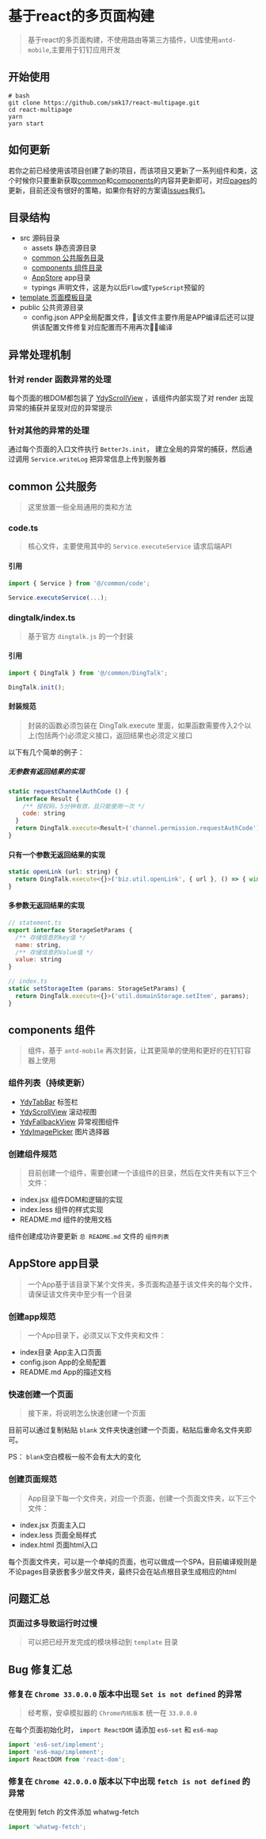 # 基于react的多页面构建

> 基于react的多页面构建，不使用路由等第三方插件，UI库使用`antd-mobile`,主要用于钉钉应用开发

## 开始使用

~~~ shell
# bash
git clone https://github.com/smk17/react-multipage.git
cd react-multipage
yarn
yarn start
~~~

## 如何更新

若你之前已经使用该项目创建了新的项目，而该项目又更新了一系列组件和类，这个时候你只要重新获取[common](#common)和[components](#components)的内容并更新即可，对应[pages](#pages)的更新，目前还没有很好的策略，如果你有好的方案请[Issues](https://github.com/smk17/react-multipage/issues)我们。

## 目录结构

- src 源码目录
  - assets 静态资源目录
  - [common 公共服务目录](#common)
  - [components 组件目录](#components)
  - [AppStore](#AppStore) app目录
  - typings 声明文件，这是为以后`Flow`或`TypeScript`预留的
- [template 页面模板目录](/src/template/README.md)
- public 公共资源目录
  - config.json APP全局配置文件，该文件主要作用是APP编译后还可以提供该配置文件修复对应配置而不用再次编译

## 异常处理机制

### 针对 render 函数异常的处理

每个页面的根DOM都包装了 [YdyScrollView](/src/components/YdyScrollView/README.md) ，该组件内部实现了对 render 出现异常的捕获并呈现对应的异常提示

### 针对其他的异常的处理

通过每个页面的入口文件执行 `BetterJs.init`， 建立全局的异常的捕获，然后通过调用 `Service.writeLog` 把异常信息上传到服务器

## <span id="common">common 公共服务</span>

> 这里放置一些全局通用的类和方法

### code.ts

> 核心文件，主要使用其中的 `Service.executeService` 请求后端API

#### 引用

~~~ js
import { Service } from '@/common/code';

Service.executeService(...);
~~~

### dingtalk/index.ts

> 基于官方 `dingtalk.js` 的一个封装

#### 引用

~~~ js
import { DingTalk } from '@/common/DingTalk';

DingTalk.init();
~~~

#### 封装规范

> 封装的函数必须包装在 DingTalk.execute 里面，如果函数需要传入2个以上(包括两个)必须定义接口，返回结果也必须定义接口

以下有几个简单的例子：

##### 无参数有返回结果的实现

~~~ js
static requestChannelAuthCode () {
  interface Result {
    /** 授权码，5分钟有效，且只能使用一次 */
    code: string
  }
  return DingTalk.execute<Result>('channel.permission.requestAuthCode');
}
~~~

#### 只有一个参数无返回结果的实现

~~~ js
static openLink (url: string) {
  return DingTalk.execute<{}>('biz.util.openLink', { url }, () => { window.location.href = url });
}
~~~

#### 多参数无返回结果的实现

~~~ js
// statement.ts
export interface StorageSetParams {
  /** 存储信息的key值 */
  name: string,
  /** 存储信息的Value值 */
  value: string
}

// index.ts
static setStorageItem (params: StorageSetParams) {
  return DingTalk.execute<{}>('util.domainStorage.setItem', params);
}
~~~

## <span id="components">components 组件</span>

> 组件，基于 `antd-mobile` 再次封装，让其更简单的使用和更好的在钉钉容器上使用

### 组件列表（持续更新）

- [YdyTabBar](/src/components/YdyTabBar/README.md) 标签栏
- [YdyScrollView](/src/components/YdyScrollView/README.md) 滚动视图
- [YdyFallbackView](/src/components/YdyFallbackView/README.md) 异常视图组件
- [YdyImagePicker](/src/components/YdyImagePicker/README.md) 图片选择器

### 创建组件规范

> 目前创建一个组件，需要创建一个该组件的目录，然后在文件夹有以下三个文件：

- index.jsx 组件DOM和逻辑的实现
- index.less 组件的样式实现
- README.md 组件的使用文档

组件创建成功许要更新 `总 README.md` 文件的 `组件列表`

## <span id="AppStore">AppStore app目录</span>

> 一个App基于该目录下某个文件夹，多页面构造基于该文件夹的每个文件，请保证该文件夹中至少有一个目录

### 创建app规范

> 一个App目录下，必须又以下文件夹和文件：

- index目录 App主入口页面
- config.json App的全局配置
- README.md App的描述文档

### 快速创建一个页面

> 接下来，将说明怎么快速创建一个页面

目前可以通过复制粘贴 `blank` 文件夹快速创建一个页面，粘贴后重命名文件夹即可。

PS： `blank`空白模板一般不会有太大的变化

### 创建页面规范

> App目录下每一个文件夹，对应一个页面，创建一个页面文件夹，以下三个文件：

- index.jsx 页面主入口
- index.less 页面全局样式
- index.html 页面html入口

每个页面文件夹，可以是一个单纯的页面，也可以做成一个SPA，目前编译规则是不论pages目录嵌套多少层文件夹，最终只会在站点根目录生成相应的html

## 问题汇总

### 页面过多导致运行时过慢

> 可以把已经开发完成的模块移动到 `template` 目录

## Bug 修复汇总

### 修复在 `Chrome 33.0.0.0` 版本中出现 `Set is not defined` 的异常

> 经考察，安卓模拟器的 `Chrome内核版本` 统一在 `33.0.0.0`

在每个页面初始化时， `import ReactDOM` 请添加 `es6-set` 和 `es6-map`

~~~ js
import 'es6-set/implement';
import 'es6-map/implement';
import ReactDOM from 'react-dom';
~~~

### 修复在 `Chrome 42.0.0.0` 版本以下中出现 `fetch is not defined` 的异常

在使用到 fetch 的文件添加 whatwg-fetch

~~~ js
import 'whatwg-fetch';
~~~
